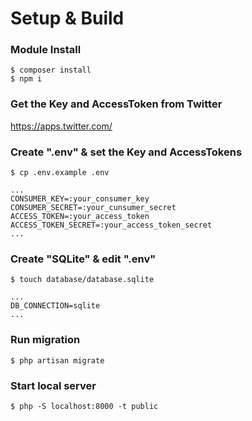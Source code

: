 # Setup & Build

### Module Install

```
$ composer install
$ npm i
```

### Get the Key and AccessToken from Twitter

https://apps.twitter.com/

### Create ".env" & set the Key and AccessTokens

```
$ cp .env.example .env
```

```
...
CONSUMER_KEY=:your_consumer_key
CONSUMER_SECRET=:your_cunsumer_secret
ACCESS_TOKEN=:your_access_token
ACCESS_TOKEN_SECRET=:your_access_token_secret
...
```

### Create "SQLite" & edit ".env"

```
$ touch database/database.sqlite
```

```
...
DB_CONNECTION=sqlite
...
```

### Run migration

```
$ php artisan migrate
```

### Start local server

```
$ php -S localhost:8000 -t public

```